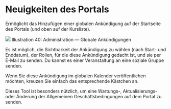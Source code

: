 # Neuigkeiten des Portals

Ermöglicht das Hinzufügen einer globalen Ankündigung auf der Startseite des Portals \(und oben auf der Kursliste\).

![](../../.gitbook/assets/images27%20%287%29.png)
Illustration 40: Administration — Globale Ankündigungen

Es ist möglich, die Sichtbarkeit der Ankündigung zu wählen \(nach Start- und Enddatum\), der Rollen, für die diese Ankündigung gedacht ist, und sie per E-Mail zu senden. Du kannst es einer Veranstaltung an eine soziale Gruppe senden.

Wenn Sie diese Ankündigung im globalen Kalender veröffentlichen möchten, kreuzen Sie einfach das entsprechende Kästchen an.

Dieses Tool ist besonders nützlich, um eine Wartungs-, Aktualisierungs- oder Änderung der Allgemeinen Geschäftsbedingungen auf dem Portal zu senden.